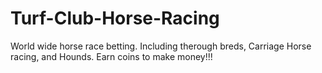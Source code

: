 # Turf-Club-Horse-Racing
World wide horse race betting. Including therough breds, Carriage Horse racing, and Hounds. Earn coins to make money!!!
